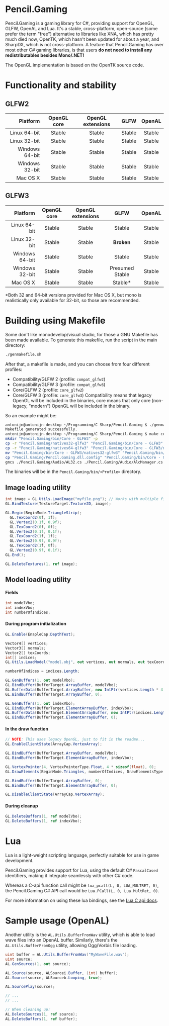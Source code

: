 Pencil.Gaming
=============
Pencil.Gaming is a gaming library for C#, providing support for OpenGL, GLFW, OpenAL and Lua. It's a stable, cross-platform, open-source (some prefer the term "free") alternative to libraries like XNA, which has pretty much died now, OpenTK, which hasn't been updated for about a year, and SharpDX, which is not cross-platform. A feature that Pencil.Gaming has over most other C# gaming libraries, is that users **do not need to install any redistributables besides Mono/.NET!** 

The OpenGL implementation is based on the OpenTK source code.

Functionality and stability
===========================
GLFW2
-----
| Platform       | OpenGL core     | OpenGL extensions | GLFW            | OpenAL    |
| --------------:|:---------------:|:-----------------:|:---------------:|:---------:|
| Linux 64-bit   | Stable          | Stable            | Stable          | Stable    |
| Linux 32-bit   | Stable          | Stable            | Stable          | Stable    |
| Windows 64-bit | Stable          | Stable            | Stable          | Stable    |
| Windows 32-bit | Stable          | Stable            | Stable          | Stable    |
| Mac OS X       | Stable          | Stable            | Stable          | Stable    |

GLFW3
-----
| Platform       | OpenGL core     | OpenGL extensions | GLFW            | OpenAL    |
| --------------:|:---------------:|:-----------------:|:---------------:|:---------:|
| Linux 64-bit   | Stable          | Stable            | Stable          | Stable    |
| Linux 32-bit   | Stable          | Stable            | **Broken**      | Stable    |
| Windows 64-bit | Stable          | Stable            | Stable          | Stable    |
| Windows 32-bit | Stable          | Stable            | Presumed Stable | Stable    |
| Mac OS X       | Stable          | Stable            | Stable*          | Stable    |

*Both 32 and 64-bit versions provided for Mac OS X, but mono is realistically only available for 32-bit, so those are recommended.

Building using Makefile
=======================
Some don't like monodevelop/visual studio, for those a GNU Makefile has been made available. To generate this makefile, run the script in the main directory:
```Bash
./genmakefile.sh
```
After that, a makefile is made, and you can choose from four different profiles:
- Compatibility/GLFW 2 (profile: `compat_glfw2`)
- Compatibility/GLFW 3 (profile: `compat_glfw3`)
- Core/GLFW 2 (profile: `core_glfw2`)
- Core/GLFW 3 (profile: `core_glfw3`)
Compatibility means that legacy OpenGL will be included in the binaries, core means that only core (non-legacy, "modern") OpenGL will be included in the binary.

So an example might be:
```Bash
antonijn@antonijn-desktop ~/Programming/C Sharp/Pencil.Gaming $ ./genmakefile.sh
Makefile generated successfully.
antonijn@antonijn-desktop ~/Programming/C Sharp/Pencil.Gaming $ make core_glfw3
mkdir "Pencil.Gaming/bin/Core - GLFW3" -p
cp -r "Pencil.Gaming/natives32-glfw3" "Pencil.Gaming/bin/Core - GLFW3"
cp -r "Pencil.Gaming/natives64-glfw3" "Pencil.Gaming/bin/Core - GLFW3/natives64"
mv "Pencil.Gaming/bin/Core - GLFW3/natives32-glfw3" "Pencil.Gaming/bin/Core - GLFW3/natives32"
cp "Pencil.Gaming/Pencil.Gaming.dll.config" "Pencil.Gaming/bin/Core - GLFW3/Pencil.Gaming.dll.config"
gmcs ./Pencil.Gaming/Audio/AL32.cs ./Pencil.Gaming/Audio/AlcManager.cs ./Pencil.Gaming/Audio/AL.cs ./Pencil.Gaming/Audio/ALUtils.cs ./Pencil.Gaming/Audio/ALEnums.cs ./Pencil.Gaming/Audio/ALDelegates.cs ./Pencil.Gaming/Audio/Alc32.cs ./Pencil.Gaming/Audio/Alc64.cs ./Pencil.Gaming/Audio/Sound.cs ./Pencil.Gaming/Audio/Listener.cs ./Pencil.Gaming/Audio/AL64.cs ./Pencil.Gaming/Graphics/GL.cs ./Pencil.Gaming/Graphics/GLCore.cs ./Pencil.Gaming/Graphics/GLUtils.cs ./Pencil.Gaming/Graphics/GlEnums.cs ./Pencil.Gaming/Graphics/GLDelegates.cs ./Pencil.Gaming/Graphics/AssetLoadException.cs ./Pencil.Gaming/Graphics/GLLoadException.cs ./Pencil.Gaming/Graphics/GLHelper.cs ./Pencil.Gaming/Graphics/Color4.cs ./Pencil.Gaming/AssemblyInfo.cs ./Pencil.Gaming/Glfw/Glfw2.cs ./Pencil.Gaming/Glfw/Glfw3DelegateTypes.cs ./Pencil.Gaming/Glfw/Glfw3Structs.cs ./Pencil.Gaming/Glfw/Glfw3MouseState.cs ./Pencil.Gaming/Glfw/Glfw2KeyboardState.cs ./Pencil.Gaming/Glfw/Glfw3_64.cs ./Pencil.Gaming/Glfw/Glfw2Delegates.cs ./Pencil.Gaming/Glfw/Glfw2_64.cs ./Pencil.Gaming/Glfw/Glfw3KeyboardState.cs ./Pencil.Gaming/Glfw/Glfw3Delegates.cs ./Pencil.Gaming/Glfw/Glfw3_32.cs ./Pencil.Gaming/Glfw/Glfw3.cs ./Pencil.Gaming/Glfw/Glfw2DelegateTypes.cs ./Pencil.Gaming/Glfw/Glfw2Enum.cs ./Pencil.Gaming/Glfw/Glfw2MouseState.cs ./Pencil.Gaming/Glfw/Glfw3Enum.cs ./Pencil.Gaming/Glfw/Glfw2Structs.cs ./Pencil.Gaming/Glfw/Glfw2_32.cs ./Pencil.Gaming/Math/Vector4.cs ./Pencil.Gaming/Math/Vector2.cs ./Pencil.Gaming/Math/Quaternion.cs ./Pencil.Gaming/Math/MathHelper.cs ./Pencil.Gaming/Math/Rectanglei.cs ./Pencil.Gaming/Math/Matrix.cs ./Pencil.Gaming/Math/Vector3.cs ./Pencil.Gaming/Math/Vector2i.cs ./Pencil.Gaming/Math/Rectangle.cs ./Pencil.Gaming/Math/Vector3i.cs ./Pencil.Gaming/Math/Vector4i.cs ./Pencil.Gaming/Applets/AppletRequest.cs ./Pencil.Gaming/Applets/Browsers.cs ./Pencil.Gaming/Applets/PApplet.cs ./Pencil.Gaming/Applets/SupportedBrowsersAttribute.cs ./Pencil.Gaming/AutoGeneratedAttribute.cs ./Pencil.Gaming/Scripting/Lua32.cs ./Pencil.Gaming/Scripting/LuaDelegates.cs ./Pencil.Gaming/Scripting/Lua64.cs ./Pencil.Gaming/Scripting/LuaL64.cs ./Pencil.Gaming/Scripting/LuaLMacroFunctions.cs ./Pencil.Gaming/Scripting/LuaL32.cs ./Pencil.Gaming/Scripting/Lua.cs ./Pencil.Gaming/Scripting/LuaEnums.cs ./Pencil.Gaming/Scripting/LuaStructs.cs ./Pencil.Gaming/Scripting/LuaMacroFunctions.cs ./Pencil.Gaming/Scripting/LuaL.cs ./Pencil.Gaming/Scripting/LuaDelegateTypes.cs ./Pencil.Gaming/Scripting/LuaLDelegates.cs  -out:"Pencil.Gaming/bin/Core - GLFW3/Pencil.Gaming.exe" -define:USE_GL_CORE\;USE_GLFW3 -r:System.Drawing -r:System.Core -r:Pencil.Gaming/NVorbis.dll -optimize+ -debug- -target:library -platform:anycpu -unsafe+
```

The binaries will be in the `Pencil.Gaming/bin/<Profile>` directory.

Image loading utility
---------------------
```C#
int image = GL.Utils.LoadImage("myfile.png"); // Works with multiple file formats
GL.BindTexture(TextureTarget.Texture2D, image);

GL.Begin(BeginMode.TriangleStrip);
  GL.TexCoord2(0f, 1f);
  GL.Vertex2(0.1f, 0.9f);
  GL.TexCoord2(0f, 0f);
  GL.Vertex2(0.1f, 0.1f);
  GL.TexCoord2(1f, 1f);
  GL.Vertex2(0.9f, 0.9f);
  GL.TexCoord2(1f, 0f);
  GL.Vertex2(0.9f, 0.1f);
GL.End();

GL.DeleteTextures(1, ref image);
```

Model loading utility
----------------------

#### Fields
```C#
int modelVbo;
int indexVbo;
int numberOfIndices;
```

#### During program initialization
```C#
GL.Enable(EnapleCap.DepthTest);

Vector4[] vertices;
Vector3[] normals;
Vector2[] texCoords;
int[] indices;
GL.Utils.LoadModel("model.obj", out vertices, out normals, out texCoords, out indices, false);

numberOfIndices = indices.Length;

GL.GenBuffers(1, out modelVbo);
GL.BindBuffer(BufferTarget.ArrayBuffer, modelVbo);
GL.BufferData(BufferTarget.ArrayBuffer, new IntPtr(vertices.Length * 4 * sizeof(float)), vertices, BufferUsageHint.StaticDraw);
GL.BindBuffer(BufferTarget.ArrayBuffer, 0);

GL.GenBuffers(1, out indexVbo);
GL.BindBuffer(BufferTarget.ElementArrayBuffer, indexVbo);
GL.BufferData(BufferTarget.ElementArrayBuffer, new IntPtr(indices.Length * sizeof(int)), indices, BufferUsageHint.StaticDraw);
GL.BindBuffer(BufferTarget.ElementArrayBuffer, 0);
```

#### In the draw function
```C#
// NOTE: This uses legacy OpenGL, just to fit in the readme...
GL.EnableClientState(ArrayCap.VertexArray);

GL.BindBuffer(BufferTarget.ArrayBuffer, modelVbo);
GL.BindBuffer(BufferTarget.ElementArrayBuffer, indexVbo);

GL.VertexPointer(4, VertexPointerType.Float, 4 * sizeof(float), 0);
GL.DrawElements(BeginMode.Triangles, numberOfIndices, DrawElementsType.UnsignedInt, 0);

GL.BindBuffer(BufferTarget.ArrayBuffer, 0);
GL.BindBuffer(BufferTarget.ElementArrayBuffer, 0);

GL.DisableClientState(ArrayCap.VertexArray);
```

#### During cleanup
```C#
GL.DeleteBuffers(1, ref modelVbo);
GL.DeleteBuffers(1, ref indexVbo);
```

Lua
===
Lua is a light-weight scripting language, perfectly suitable for use in game development.

Pencil.Gaming provides support for Lua, using the default C# `PascalCased` identifiers, making it integrate seamlessly with other C# code.

Whereas a C-api function call might be `lua_pcall(L, 0, LUA_MULTRET, 0)`, the Pencil.Gaming C# API call would be `Lua.PCall(L, 0, Lua.MultRet, 0)`.

For more information on using these lua bindings, see the [Lua C api docs](http://www.lua.org/pil/contents.html#24).

Sample usage (OpenAL)
=====================
Another utility is the `AL.Utils.BufferFromWav` utility, which is able to load wave files into an OpenAL buffer. Similarly, there's the `AL.Utils.BufferFromOgg` utility, allowing Ogg/Vorbis file loading.

```C#
uint buffer = AL.Utils.BufferFromWav("MyWaveFile.wav");
uint source;
AL.GenSources(1, out source);

AL.Source(source, ALSourcei.Buffer, (int) buffer);
AL.Source(source, ALSourceb.Looping, true);

AL.SourcePlay(source);

// ...
// ...

// When cleaning up:
AL.DeleteSources(1, ref source);
AL.DeleteBuffers(1, ref buffer);
```

